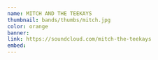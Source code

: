 ```yaml
---
name: MITCH AND THE TEEKAYS
thumbnail: bands/thumbs/mitch.jpg
color: orange
banner:
link: https://soundcloud.com/mitch-the-teekays
embed:
---
```

